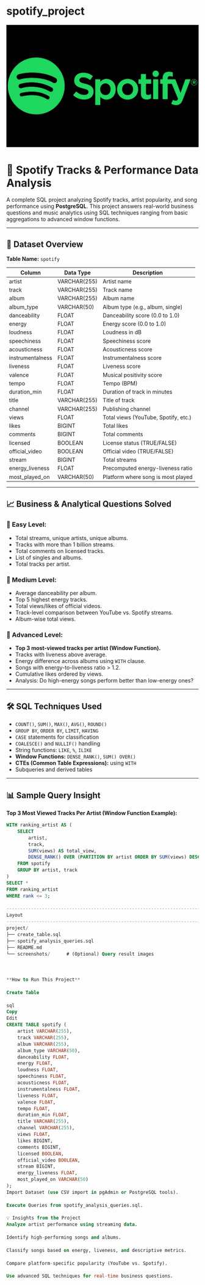 # spotify_project

![Database Schema Screenshot](dataset_spotify/spotify-logo-1024x651.webp)


# 🎵 Spotify Tracks & Performance Data Analysis

A complete SQL project analyzing Spotify tracks, artist popularity, and song performance using **PostgreSQL**. This project answers real-world business questions and music analytics using SQL techniques ranging from basic aggregations to advanced window functions.

---

## 📂 Dataset Overview

**Table Name:** `spotify`

| Column              | Data Type    | Description                                 |
|---------------------|-------------|---------------------------------------------|
| artist              | VARCHAR(255) | Artist name                                |
| track               | VARCHAR(255) | Track name                                 |
| album               | VARCHAR(255) | Album name                                 |
| album_type          | VARCHAR(50)  | Album type (e.g., album, single)           |
| danceability        | FLOAT        | Danceability score (0.0 to 1.0)            |
| energy              | FLOAT        | Energy score (0.0 to 1.0)                  |
| loudness            | FLOAT        | Loudness in dB                             |
| speechiness         | FLOAT        | Speechiness score                          |
| acousticness        | FLOAT        | Acousticness score                         |
| instrumentalness    | FLOAT        | Instrumentalness score                     |
| liveness            | FLOAT        | Liveness score                             |
| valence             | FLOAT        | Musical positivity score                   |
| tempo               | FLOAT        | Tempo (BPM)                                |
| duration_min        | FLOAT        | Duration of track in minutes               |
| title               | VARCHAR(255) | Title of track                             |
| channel             | VARCHAR(255) | Publishing channel                         |
| views               | FLOAT        | Total views (YouTube, Spotify, etc.)       |
| likes               | BIGINT       | Total likes                                |
| comments            | BIGINT       | Total comments                             |
| licensed            | BOOLEAN      | License status (TRUE/FALSE)                |
| official_video      | BOOLEAN      | Official video (TRUE/FALSE)                |
| stream              | BIGINT       | Total streams                              |
| energy_liveness     | FLOAT        | Precomputed energy-liveness ratio          |
| most_played_on      | VARCHAR(50)  | Platform where song is most played         |

---

## 📈 Business & Analytical Questions Solved

### 🎯 Easy Level:
- Total streams, unique artists, unique albums.
- Tracks with more than 1 billion streams.
- Total comments on licensed tracks.
- List of singles and albums.
- Total tracks per artist.

### 🎯 Medium Level:
- Average danceability per album.
- Top 5 highest energy tracks.
- Total views/likes of official videos.
- Track-level comparison between YouTube vs. Spotify streams.
- Album-wise total views.

### 🎯 Advanced Level:
- **Top 3 most-viewed tracks per artist (Window Function).**
- Tracks with liveness above average.
- Energy difference across albums using `WITH` clause.
- Songs with energy-to-liveness ratio > 1.2.
- Cumulative likes ordered by views.
- Analysis: Do high-energy songs perform better than low-energy ones?

---

## 🛠 SQL Techniques Used

- `COUNT()`, `SUM()`, `MAX()`, `AVG()`, `ROUND()`
- `GROUP BY`, `ORDER BY`, `LIMIT`, `HAVING`
- `CASE` statements for classification
- `COALESCE()` and `NULLIF()` handling
- String functions: `LIKE`, `%`, `ILIKE`
- **Window Functions:** `DENSE_RANK()`, `SUM() OVER()`
- **CTEs (Common Table Expressions):** using `WITH`
- Subqueries and derived tables

---

## 📊 Sample Query Insight

**Top 3 Most Viewed Tracks Per Artist (Window Function Example):**

```sql
WITH ranking_artist AS (
    SELECT
        artist,
        track,
        SUM(views) AS total_view,
        DENSE_RANK() OVER (PARTITION BY artist ORDER BY SUM(views) DESC) AS rank
    FROM spotify
    GROUP BY artist, track
)
SELECT *
FROM ranking_artist
WHERE rank <= 3;

------------------------------------------------------------------------------------------------------------
Layout
------------------------------------------------------------------------------------------------------------
project/
├── create_table.sql
├── spotify_analysis_queries.sql
├── README.md
└── screenshots/      # (Optional) Query result images



**How to Run This Project**

Create Table

sql
Copy
Edit
CREATE TABLE spotify (
    artist VARCHAR(255),
    track VARCHAR(255),
    album VARCHAR(255),
    album_type VARCHAR(50),
    danceability FLOAT,
    energy FLOAT,
    loudness FLOAT,
    speechiness FLOAT,
    acousticness FLOAT,
    instrumentalness FLOAT,
    liveness FLOAT,
    valence FLOAT,
    tempo FLOAT,
    duration_min FLOAT,
    title VARCHAR(255),
    channel VARCHAR(255),
    views FLOAT,
    likes BIGINT,
    comments BIGINT,
    licensed BOOLEAN,
    official_video BOOLEAN,
    stream BIGINT,
    energy_liveness FLOAT,
    most_played_on VARCHAR(50)
);
Import Dataset (use CSV import in pgAdmin or PostgreSQL tools).

Execute Queries from spotify_analysis_queries.sql.

💡 Insights from the Project
Analyze artist performance using streaming data.

Identify high-performing songs and albums.

Classify songs based on energy, liveness, and descriptive metrics.

Compare platform-specific popularity (YouTube vs. Spotify).

Use advanced SQL techniques for real-time business questions.


